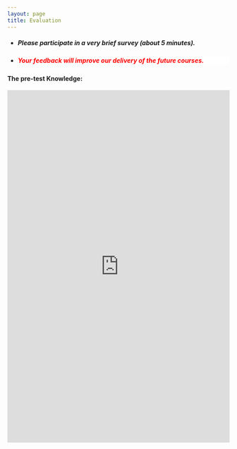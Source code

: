 ```yaml
---
layout: page
title: Evaluation 
--- 
```



<html>
<body>
  
  <ul>
    <li> <h5> Please participate in a very brief survey (about 5 minutes). </h5> </li>
    <li> <h5 style="background-color:white; color:red; text-align: left;"> Your feedback will improve our delivery of the future courses. </h5> </li>
    </ul>

  </body>
</html>

<h4> The pre-test Knowledge: </h4>
<iframe src="https://forms.gle/nYvq2ZUXyEkPQkYb9" width="100%" height="800" frameborder="0" marginheight="0" marginwidth="0">Loading… </iframe>
